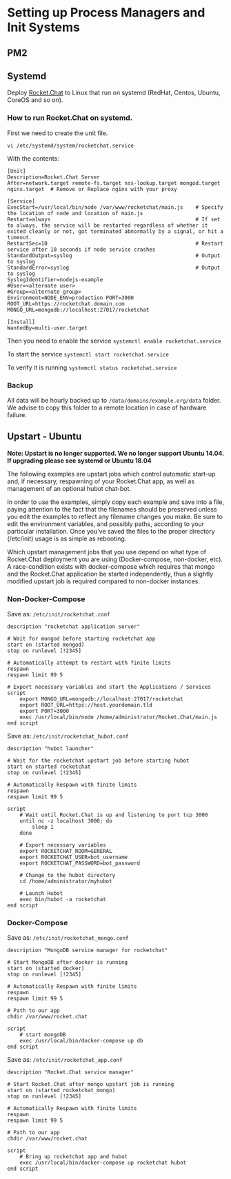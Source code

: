 # Setting up Process Managers and Init Systems

## PM2

## Systemd

Deploy [Rocket.Chat](https://github.com/RocketChat/Rocket.Chat) to Linux that run on systemd (RedHat, Centos, Ubuntu, CoreOS and so on).

### How to run Rocket.Chat on systemd.

First we need to create the unit file.

`vi /etc/systemd/system/rocketchat.service`

With the contents:

```
[Unit]
Description=Rocket.Chat Server
After=network.target remote-fs.target nss-lookup.target mongod.target nginx.target  # Remove or Replace nginx with your proxy

[Service]
ExecStart=/usr/local/bin/node /var/www/rocketchat/main.js    # Specify the location of node and location of main.js
Restart=always                                               # If set to always, the service will be restarted regardless of whether it exited cleanly or not, got terminated abnormally by a signal, or hit a timeout.
RestartSec=10                                                # Restart service after 10 seconds if node service crashes
StandardOutput=syslog                                        # Output to syslog
StandardError=syslog                                         # Output to syslog
SyslogIdentifier=nodejs-example
#User=<alternate user>
#Group=<alternate group>
Environment=NODE_ENV=production PORT=3000 ROOT_URL=https://rocketchat.domain.com MONGO_URL=mongodb://localhost:27017/rocketchat

[Install]
WantedBy=multi-user.target
```

Then you need to enable the service `systemctl enable rocketchat.service`

To start the service `systemctl start rocketchat.service`

To verify it is running `systemctl status rocketchat.service`

### Backup

All data will be hourly backed up to `/data/domains/example.org/data` folder. We advise to copy this folder to a remote location in case of hardware failure.

## Upstart - Ubuntu

**Note: Upstart is no longer supported. We no longer support Ubuntu 14.04. If upgrading please see systemd or Ubuntu 18.04**

The following examples are upstart jobs which control automatic start-up and, if necessary, respawning of your Rocket.Chat app, as well as management of an optional hubot chat-bot.

In order to use the examples, simply copy each example and save into a file, paying attention to the fact that the filenames should be preserved unless you edit the examples to reflect any filename changes you make. Be sure to edit the environment variables, and possibly paths, according to your particular installation. Once you've saved the files to the proper directory (/etc/init) usage is as simple as rebooting.

Which upstart management jobs that you use depend on what type of Rocket.Chat deployment you are using (Docker-compose, non-docker, etc). A race-condition exists with docker-compose which requires that mongo and the Rocket.Chat application be started independently, thus a slightly modified upstart job is required compared to non-docker instances.

### Non-Docker-Compose

Save as: `/etc/init/rocketchat.conf`

```
description "rocketchat application server"

# Wait for mongod before starting rocketchat app
start on (started mongod)
stop on runlevel [!2345]

# Automatically attempt to restart with finite limits
respawn
respawn limit 99 5

# Export necessary variables and start the Applications / Services
script
    export MONGO_URL=mongodb://localhost:27017/rocketchat
    export ROOT_URL=https://host.yourdomain.tld
    export PORT=3000
    exec /usr/local/bin/node /home/administrator/Rocket.Chat/main.js
end script
```

Save as: `/etc/init/rocketchat_hubot.conf`

```
description "hubot launcher"

# Wait for the rocketchat upstart job before starting hubot
start on started rocketchat
stop on runlevel [!2345]

# Automatically Respawn with finite limits
respawn
respawn limit 99 5

script
    # Wait until Rocket.Chat is up and listening to port tcp 3000
    until nc -z localhost 3000; do
        sleep 1
    done

    # Export necessary variables
    export ROCKETCHAT_ROOM=GENERAL
    export ROCKETCHAT_USER=bot_username
    export ROCKETCHAT_PASSWORD=bot_password

    # Change to the hubot directory
    cd /home/administrator/myhubot

    # Launch Hubot
    exec bin/hubot -a rocketchat
end script
```

### Docker-Compose

Save as: `/etc/init/rocketchat_mongo.conf`

```
description "MongoDB service manager for rocketchat"

# Start MongoDB after docker is running
start on (started docker)
stop on runlevel [!2345]

# Automatically Respawn with finite limits
respawn
respawn limit 99 5

# Path to our app
chdir /var/www/rocket.chat

script
    # start mongoDB
    exec /usr/local/bin/docker-compose up db
end script
```

Save as: `/etc/init/rocketchat_app.conf`

```
description "Rocket.Chat service manager"

# Start Rocket.Chat after mongo upstart job is running
start on (started rocketchat_mongo)
stop on runlevel [!2345]

# Automatically Respawn with finite limits
respawn
respawn limit 99 5

# Path to our app
chdir /var/www/rocket.chat

script
    # Bring up rocketchat app and hubot
    exec /usr/local/bin/docker-compose up rocketchat hubot
end script
```
